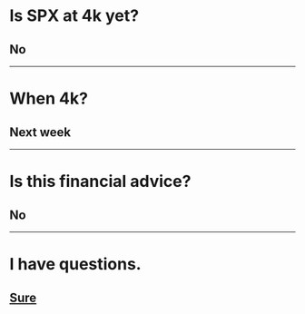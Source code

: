 # Is SPX at 4k yet?

## No

---

# When 4k?

## Next week

---

# Is this financial advice?

## No

---

# I have questions.

## [Sure](https://old.reddit.com/r/thewallstreet/)


